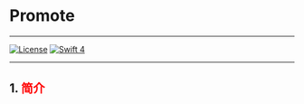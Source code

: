 # Promote

---
[![License](http://img.shields.io/badge/License-MIT-green.svg?style=flat)](https://github.com/tokijh/RxSwiftMVVMTableView/blob/master/LICENSE)
[![Swift 4](https://img.shields.io/badge/swift-4.0-orange.svg?style=flat)](https://swift.org)

---
## 1. <font color=red>简介</font>


